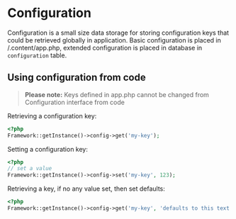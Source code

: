 Configuration
=============

Configuration is a small size data storage for storing configuration keys that could be retrieved globally in application.
Basic configuration is placed in /.content/app.php, extended configuration is placed in database in `configuration` table.

## Using configuration from code

> **Please note:**
> Keys defined in app.php cannot be changed from Configuration interface from code

Retrieving a configuration key:

```php
<?php
Framework::getInstance()->config->get('my-key');
```

Setting a configuration key:

```php
<?php
// set a value
Framework::getInstance()->config->set('my-key', 123);
```

Retrieving a key, if no any value set, then set defaults:
```php
<?php
Framework::getInstance()->config->get('my-key', 'defaults to this text');
```